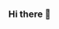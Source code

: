 ### Hi there 👋

<!--
**dfyz14/dfyz14** is a ✨ _special_ ✨
https://disk.yandex.ru/d/DXjV3G5fLSKd3A?w=1
читы
